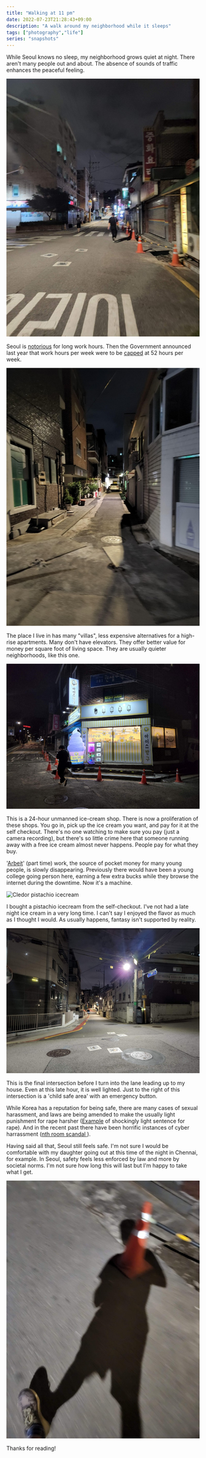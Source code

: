 ```yaml
---
title: "Walking at 11 pm"
date: 2022-07-23T21:28:43+09:00
description: "A walk around my neighborhood while it sleeps"
tags: ["photography","life"]
series: "snapshots"
---
```


While Seoul knows no sleep, my neighborhood grows quiet at night. There aren't many people out and about. The absence of sounds of traffic enhances the peaceful feeling. 


![Going home after a long day at work](20220721_231429_25.jpg)

Seoul is [notorious](http://www.koreaherald.com/view.php?ud=20210309000162) for long work hours. Then the Government announced last year that work hours per week were to be [capped](https://www.theregister.com/2021/06/24/south_korea_52_hour_working_week/) at 52 hours per week. 


![A quiet cul-de-sac](20220721_231448.jpg)

The place I live in has many "villas", less expensive alternatives for a high-rise apartments. Many don't have elevators. They offer better value for money per square foot of living space. They are usually quieter neighborhoods, like this one.


![24H ice creams!](20220721_231535.jpg)

This is a 24-hour unmanned ice-cream shop. There is now a proliferation of these shops. You go in, pick up the ice cream you want, and pay for it at the self checkout. There's no one watching to make sure you pay (just a camera recording), but there's so little crime here that someone running away with a free ice cream almost never happens. People pay for what they buy. 

'[Arbeit](https://www.thefreedictionary.com/Arbeit)' (part time) work, the source of pocket money for many young people, is slowly disappearing. Previously there would have been a young college going person here, earning a few extra bucks while they browse the internet during the downtime. Now it's a machine.

 

![Cledor pistachio icecream](https://shopping-phinf.pstatic.net/main_3220190/32201903532.20220506195034.jpg?type=f640)


I bought a pistachio icecream from the self-checkout. I've not had a late 
night ice cream in a very long time. I can't say I enjoyed the flavor as much as I thought I would. As usually happens, fantasy isn't supported by reality.

![A usually busy intersection](20220721_232342.jpg)

This is the  final intersection before I turn into the lane leading up to my house. Even at this late hour, it is well lighted. Just to the right of this intersection is a 'child safe area' with an emergency button. 

While Korea has a reputation for being safe, there are many cases of sexual harassment, and laws are being amended to make the usually light punishment for rape harsher ([Example](https://ksr.hkspublications.org/2019/07/16/in-south-korea-being-drunk-is-a-legal-defense-for-rape/) of shockingly light sentence for rape). And in the recent past there have been horrific instances of cyber harrassment ([nth room scandal ](https://www.esquire.com/uk/culture/tv/a40018199/what-is-nth-room-true-story-cyber-hell-destroy-the-nth-chatroom-netflix/)).

 Having said all that, Seoul still feels safe. I'm not sure I would be comfortable with my daughter going out at this time of the night in Chennai, for example. In Seoul, safety feels less enforced by law and more by societal norms. I'm not sure how long this will last but I'm happy to take what I get.

![A random walker](20220721_231434_25.jpg)

Thanks for reading!